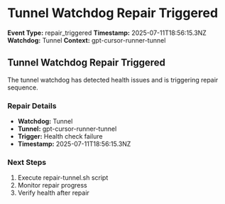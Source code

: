 # Tunnel Watchdog Repair Triggered

**Event Type:** repair_triggered
**Timestamp:** 2025-07-11T18:56:15.3NZ
**Watchdog:** Tunnel
**Context:** gpt-cursor-runner-tunnel


## Tunnel Watchdog Repair Triggered

The tunnel watchdog has detected health issues and is triggering repair sequence.

### Repair Details
- **Watchdog:** Tunnel
- **Tunnel:** gpt-cursor-runner-tunnel
- **Trigger:** Health check failure
- **Timestamp:** 2025-07-11T18:56:15.3NZ

### Next Steps
1. Execute repair-tunnel.sh script
2. Monitor repair progress
3. Verify health after repair


